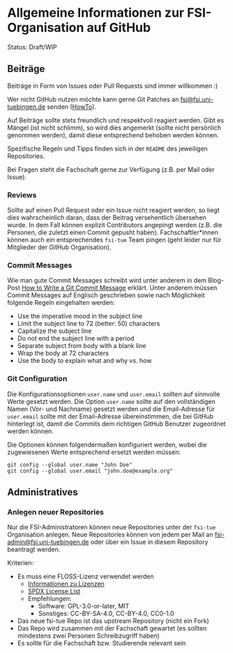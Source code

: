 # Allgemeine Informationen zur FSI-Organisation auf GitHub

Status: Draft/WIP

## Beiträge

Beiträge in Form von Issues oder Pull Requests sind immer willkommen :)

Wer nicht GitHub nutzen möchte kann gerne Git Patches an
fsi@fsi.uni-tuebingen.de senden ([HowTo](https://git-send-email.io/)).

Auf Beiträge sollte stets freundlich und respektvoll reagiert werden. Gibt es
Mängel (ist nicht schlimm), so wird dies angemerkt (sollte nicht persönlich
genommen werden), damit diese entsprechend behoben werden können.

Spezifische Regeln und Tipps finden sich in der `README` des jeweiligen
Repositories.

Bei Fragen steht die Fachschaft gerne zur Verfügung (z.B. per Mail oder Issue).

### Reviews

Sollte auf einen Pull Request oder ein Issue nicht reagiert werden, so liegt
dies wahrscheinlich daran, dass der Beitrag versehentlich übersehen wurde. In
dem Fall können explizit Contributors angepingt werden (z.B. die Personen, die
zuletzt einen Commit gepusht haben). Fachschaftler*innen können auch ein
entsprechendes `fsi-tue` Team pingen (geht leider nur für Mitglieder der GitHub
Organisation).

### Commit Messages

Wie man gute Commit Messages schreibt wird unter anderem in dem Blog-Post
[How to Write a Git Commit Message](https://chris.beams.io/posts/git-commit/)
erklärt. Unter anderem müssen Commit Messages auf Englisch geschrieben sowie
nach Möglichkeit folgende Regeln eingehalten werden:
- Use the imperative mood in the subject line
- Limit the subject line to 72 (better: 50) characters
- Capitalize the subject line
- Do not end the subject line with a period
- Separate subject from body with a blank line
- Wrap the body at 72 characters
- Use the body to explain what and why vs. how

### Git Configuration

Die Konfigurationsoptionen `user.name` und `user.email` sollten auf sinnvolle
Werte gesetzt werden. Die Option `user.name` sollte auf den vollständigen Namen
(Vor- und Nachname) gesetzt werden und die Email-Adresse für `user.email` sollte
mit der Email-Adresse übereinstimmen, die bei GitHub hinterlegt ist, damit die
Commits dem richtigen GitHub Benutzer zugeordnet werden können.

Die Optionen können folgendermaßen konfiguriert werden, wobei die zugewiesenen
Werte entsprechend ersetzt werden müssen:

```
git config --global user.name "John Doe"
git config --global user.email "john.doe@example.org"
```

## Administratives

### Anlegen neuer Repositories

Nur die FSI-Administratoren können neue Repositories unter der `fsi-tue`
Organisation anlegen. Neue Repositories können von jedem per Mail an
fsi-admin@fsi.uni-tuebingen.de oder über ein Issue in diesem Repository
beantragt werden.

Kriterien:
- Es muss eine FLOSS-Lizenz verwendet werden
  - [Informationen zu Lizenzen](https://choosealicense.com/)
  - [SPDX License List](https://spdx.org/licenses/)
  - Empfehlungen:
    - Software: GPL-3.0-or-later, MIT
    - Sonstiges: CC-BY-SA-4.0, CC-BY-4.0, CC0-1.0
- Das neue fsi-tue Repo ist das upstream Repository (nicht ein Fork)
- Das Repo wird zusammen mit der Fachschaft gewartet (es sollten mindestens zwei
  Personen Schreibzugriff haben)
- Es sollte für die Fachschaft bzw. Studierende relevant sein
